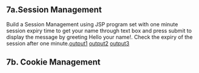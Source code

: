## 7a.Session Management
Build a Session Management using JSP program set with one minute session expiry time to get
your name through text box and press submit to display the message by greeting Hello your name!.
Check the expiry of the session after one minute.[output1](https://github.com/naushatendulkar/Advanced_java_programs/blob/main/program7_jspProgram/session/7a.png) [output2](https://github.com/naushatendulkar/Advanced_java_programs/blob/main/program7_jspProgram/session/7c.png)  [output3](https://github.com/naushatendulkar/Advanced_java_programs/blob/main/program7_jspProgram/session/7b.png)
## 7b. Cookie Management
